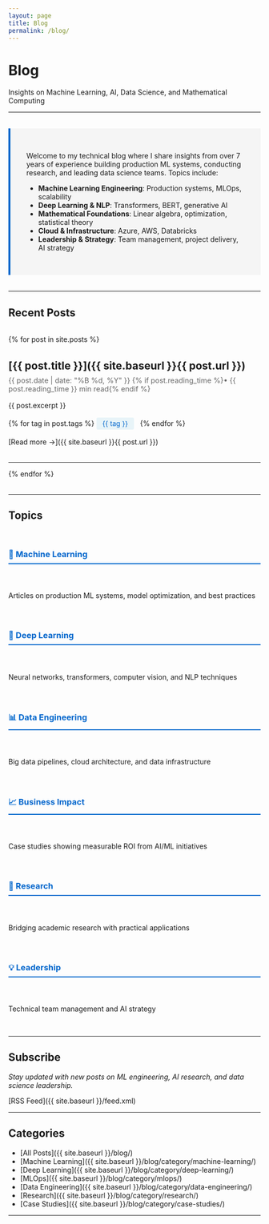 ```yaml
---
layout: page
title: Blog
permalink: /blog/
---
```


# Blog

Insights on Machine Learning, AI, Data Science, and Mathematical Computing

---

<div class="blog-intro" markdown="1">

Welcome to my technical blog where I share insights from over 7 years of experience building production ML systems, conducting research, and leading data science teams. Topics include:

- **Machine Learning Engineering**: Production systems, MLOps, scalability
- **Deep Learning & NLP**: Transformers, BERT, generative AI
- **Mathematical Foundations**: Linear algebra, optimization, statistical theory
- **Cloud & Infrastructure**: Azure, AWS, Databricks
- **Leadership & Strategy**: Team management, project delivery, AI strategy

</div>

---

## Recent Posts

<div class="posts-list" markdown="1">

{% for post in site.posts %}
<article class="post-preview" markdown="1">

## [{{ post.title }}]({{ site.baseurl }}{{ post.url }})

<div class="post-meta">
{{ post.date | date: "%B %d, %Y" }} {% if post.reading_time %}• {{ post.reading_time }} min read{% endif %}
</div>

{{ post.excerpt }}

<div class="post-tags">
{% for tag in post.tags %}
<span class="tag">{{ tag }}</span>
{% endfor %}
</div>

[Read more →]({{ site.baseurl }}{{ post.url }})

</article>

<hr>

{% endfor %}

</div>

---

## Topics

<div class="topics-grid" markdown="1">

### 🤖 Machine Learning
Articles on production ML systems, model optimization, and best practices

### 🧠 Deep Learning
Neural networks, transformers, computer vision, and NLP techniques

### 📊 Data Engineering
Big data pipelines, cloud architecture, and data infrastructure

### 📈 Business Impact
Case studies showing measurable ROI from AI/ML initiatives

### 🔬 Research
Bridging academic research with practical applications

### 💡 Leadership
Technical team management and AI strategy

</div>

---

## Subscribe

*Stay updated with new posts on ML engineering, AI research, and data science leadership.*

[RSS Feed]({{ site.baseurl }}/feed.xml)

---

## Categories

- [All Posts]({{ site.baseurl }}/blog/)
- [Machine Learning]({{ site.baseurl }}/blog/category/machine-learning/)
- [Deep Learning]({{ site.baseurl }}/blog/category/deep-learning/)
- [MLOps]({{ site.baseurl }}/blog/category/mlops/)
- [Data Engineering]({{ site.baseurl }}/blog/category/data-engineering/)
- [Research]({{ site.baseurl }}/blog/category/research/)
- [Case Studies]({{ site.baseurl }}/blog/category/case-studies/)

---

<style>
.blog-intro {
  background: #f5f5f5;
  padding: 2rem;
  border-left: 4px solid #0066cc;
  margin: 2rem 0;
}

.posts-list {
  margin: 2rem 0;
}

.post-preview {
  margin: 2rem 0;
}

.post-preview h2 {
  margin-bottom: 0.5rem;
}

.post-meta {
  color: #666;
  font-size: 0.9rem;
  margin-bottom: 1rem;
}

.post-tags {
  margin: 1rem 0;
}

.tag {
  display: inline-block;
  background: #e8f4f8;
  color: #0066cc;
  padding: 0.25rem 0.75rem;
  border-radius: 3px;
  font-size: 0.85rem;
  margin-right: 0.5rem;
}

.topics-grid {
  display: grid;
  grid-template-columns: repeat(auto-fit, minmax(250px, 1fr));
  gap: 1.5rem;
  margin: 2rem 0;
}

.topics-grid h3 {
  color: #0066cc;
  border-bottom: 2px solid #0066cc;
  padding-bottom: 0.5rem;
}

@media (max-width: 768px) {
  .topics-grid {
    grid-template-columns: 1fr;
  }
}
</style>

